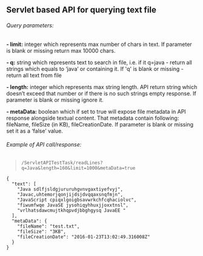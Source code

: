 

## Servlet based API for querying text file

###### Query parameters:

**- limit:** integer which represents max number of chars in text. If
parameter is blank or missing return max 10000 chars.

**- q:** string which represents text to search in file, i.e. if it q=java - return all
strings which equals to ‘java’ or containing it. If 'q' is blank or missing - return
all text from file

**- length:** integer which represents max string length. API return string which
doesn’t exceed that number or if there is no such strings empty response. If parameter
is blank or missing ignore it.

**- metaData:** boolean which if set to true will expose file metadata in API response alongside textual content. 
That metadata contain following: fileName, fileSize (in KB), fileCreationDate. If
parameter is blank or missing set it as a ‘false’ value.

###### Example of API call/response:

> `/ServletAPITestTask/readLines?q=Java&length=160&limit=1000&metaData=true`

```
{
  "text": [
    "Java sdlfjsldgjururuhgvnvgaxtiyefvyj",
    "Javac,uhtemorjqonjijdsjdvqqaxsnqfmjn",
    "JavaScript cpiqxlgoigbsavwrkchfcqhaciolvc",
    "fiwumfwqe JavaSE jysohiqyhhuxjjoxxtnsl",
    "vrlhatsdawcmujtkhqpvdjbbghgysq JavaEE "
  ],
  "metaData": {
    "fileName": "test.txt",
    "fileSize": "3KB",
    "fileCreationDate": "2016-01-23T13:02:49.316008Z"
  }
}
```
